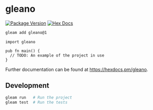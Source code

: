 # gleano

[![Package Version](https://img.shields.io/hexpm/v/gleano)](https://hex.pm/packages/gleano)
[![Hex Docs](https://img.shields.io/badge/hex-docs-ffaff3)](https://hexdocs.pm/gleano/)

```sh
gleam add gleano@1
```
```gleam
import gleano

pub fn main() {
  // TODO: An example of the project in use
}
```

Further documentation can be found at <https://hexdocs.pm/gleano>.

## Development

```sh
gleam run   # Run the project
gleam test  # Run the tests
```

